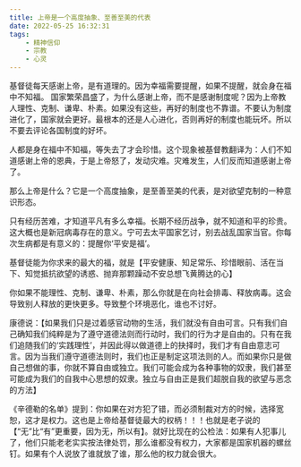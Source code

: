 ```yaml
---
title: 上帝是一个高度抽象、至善至美的代表
date: 2022-05-25 16:32:31
tags: 
    - 精神信仰
    - 宗教
    - 心灵
---
```

基督徒每天感谢上帝，是有道理的。因为幸福需要提醒，如果不提醒，就会身在福中不知福。 国家繁荣昌盛了，为什么感谢上帝，而不是感谢制度呢？因为上帝教人理性、克制、谦卑、朴素。如果没有这些，再好的制度也不靠谱。不要认为制度进化了，国家就会更好。最根本的还是人心进化，否则再好的制度也能玩坏。所以不要去评论各国制度的好坏。

人都是身在福中不知福，等失去了才会珍惜。这个现象被基督教翻译为：人们不知道感谢上帝的恩典，于是上帝怒了，发动灾难。灾难发生，人们反而知道感谢上帝了。

那么上帝是什么？它是一个高度抽象，是至善至美的代表，是对欲望克制的一种意识形态。

只有经历苦难，才知道平凡有多么幸福。长期不经历战争，就不知道和平的珍贵。这大概也是新冠病毒存在的意义。宁可去太平国家乞讨，别去战乱国家当官。你每次生病都是有意义的：提醒你‘平安是福’。

基督徒能为你求来的最大的福，就是【平安健康、知足常乐、珍惜眼前、活在当下、知觉抵抗欲望的诱惑、抛弃那颗躁动不安总想飞黄腾达的心】

你如果不能理性、克制、谦卑、朴素，那么你就是在向社会排毒、释放病毒。这会导致别人释放的更快更多。导致整个环境恶化，谁也不讨好。

康德说：【如果我们只是过着感官动物的生活，我们就没有自由可言。只有我们自己确知我们纯粹是为了遵守道德法则而行动时，我们的行为才是自由的。只有在我们追随我们的‘实践理性’，并因此得以做道德上的抉择时，我们才有自由意志可言。因为当我们遵守道德法则时，我们也正是制定这项法则的人。而如果你只是做自己想做的事，你就不算自由或独立。我们可能会成为各种事物的奴隶，我们甚至可能成为我们的自我中心思想的奴隶。独立与自由正是我们超脱自我的欲望与恶念的方法】

《辛德勒的名单》提到：你如果在对方犯了错，而必须制裁对方的时候，选择宽恕，这才是权力。这也是上帝给基督徒最大的权柄！！！也就是老子说的【“无”比“有”更重要，因为无，所以有】。就好比现在的公检法：如果有人犯事儿了，他们只能老老实实按法律处罚，那么谁都没有权力，大家都是国家机器的螺丝钉。如果有个人说放了谁就放了谁，那么他的权力就会很大。